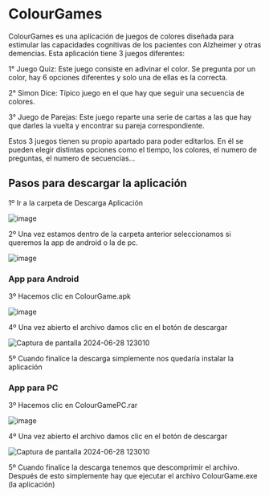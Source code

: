 # ColourGames
ColourGames es una aplicación de juegos de colores diseñada para estimular las capacidades cognitivas de los pacientes con Alzheimer y otras demencias. Esta aplicación tiene 3 juegos diferentes:

1° Juego Quiz: Este juego consiste en adivinar el color. Se pregunta por un color, hay 6 opciones diferentes y solo una de ellas es la correcta.

2° Simon Dice: Típico juego en el que hay que seguir una secuencia de colores.

3° Juego de Parejas: Este juego reparte una serie de cartas a las que hay que darles la vuelta y encontrar su pareja correspondiente.

Estos 3 juegos tienen su propio apartado para poder editarlos. En él se pueden elegir distintas opciones como el tiempo, los colores, el numero de preguntas, el numero de secuencias...

## Pasos para descargar la aplicación

1º Ir a la carpeta de Descarga Aplicación

![image](https://github.com/dannycata/ColourGames/assets/101550048/d2c91f0f-1ce6-44c1-ba05-a8abaaf93031)

2º Una vez estamos dentro de la carpeta anterior seleccionamos si queremos la app de android o la de pc.

![image](https://github.com/dannycata/ColourGames/assets/101550048/bb6ef515-62dc-4de4-9529-bbf5e6909b18)

### App para Android
3º Hacemos clic en ColourGame.apk

![image](https://github.com/dannycata/ColourGames/assets/101550048/35266f35-ff0c-4ff2-aed3-393190d6fc49)


4º Una vez abierto el archivo damos clic en el botón de descargar

![Captura de pantalla 2024-06-28 123010](https://github.com/dannycata/ColourGames/assets/101550048/002b56c0-1275-4cf5-81ec-0625fc5b65cb)

5º Cuando finalice la descarga simplemente nos quedaría instalar la aplicación

### App para PC
3º Hacemos clic en ColourGamePC.rar

![image](https://github.com/dannycata/ColourGames/assets/101550048/cfdaeb9d-7125-489b-af36-f6113ed43281)

4º Una vez abierto el archivo damos clic en el botón de descargar

![Captura de pantalla 2024-06-28 123010](https://github.com/dannycata/ColourGames/assets/101550048/002b56c0-1275-4cf5-81ec-0625fc5b65cb)

5º Cuando finalice la descarga tenemos que descomprimir el archivo. Después de esto simplemente hay que ejecutar el archivo ColourGame.exe (la aplicación)


